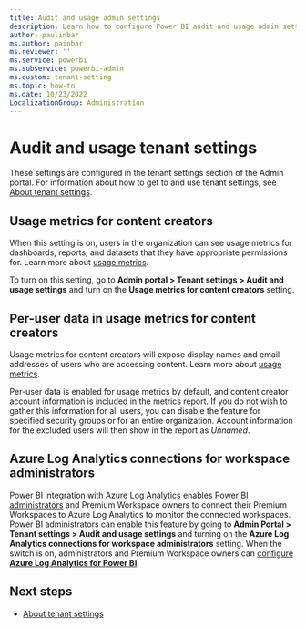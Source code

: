 ```yaml
---
title: Audit and usage admin settings
description: Learn how to configure Power BI audit and usage admin settings.
author: paulinbar
ms.author: painbar
ms.reviewer: ''
ms.service: powerbi
ms.subservice: powerbi-admin
ms.custom: tenant-setting
ms.topic: how-to
ms.date: 10/23/2022
LocalizationGroup: Administration
---
```


# Audit and usage tenant settings

These settings are configured in the tenant settings section of the Admin portal. For information about how to get to and use tenant settings, see [About tenant settings](/power-bi/admin/service-admin-portal-about-tenant-settings).

## Usage metrics for content creators

When this setting is on, users in the organization can see usage metrics for dashboards, reports, and datasets that they have appropriate permissions for. Learn more about [usage metrics](/power-bi/collaborate-share/service-modern-usage-metrics).

To turn on this setting, go to **Admin portal > Tenant settings > Audit and usage settings** and turn on the **Usage metrics for content creators** setting.

## Per-user data in usage metrics for content creators

Usage metrics for content creators will expose display names and email addresses of users who are accessing content. Learn more about [usage metrics](/power-bi/collaborate-share/service-modern-usage-metrics).

Per-user data is enabled for usage metrics by default, and content creator account information is included in the metrics report. If you do not wish to gather this information for all users, you can disable the feature for specified security groups or for an entire organization. Account information for the excluded users will then show in the report as *Unnamed*.

## Azure Log Analytics connections for workspace administrators

Power BI integration with [Azure Log Analytics](/power-bi/transform-model/log-analytics/desktop-log-analytics-overview) enables [Power BI administrators](/training/modules/power-bi-admin-intro/4-administrator) and Premium Workspace owners to connect their Premium Workspaces to Azure Log Analytics to monitor the connected workspaces. Power BI administrators can enable this feature by going to **Admin Portal > Tenant settings > Audit and usage settings** and turning on the **Azure Log Analytics connections for workspace administrators** setting. When the switch is on, administrators and Premium Workspace owners can [configure **Azure Log Analytics for Power BI**](/power-bi/transform-model/log-analytics/desktop-log-analytics-configure).

## Next steps

* [About tenant settings](/power-bi/admin/service-admin-portal-about-tenant-settings)